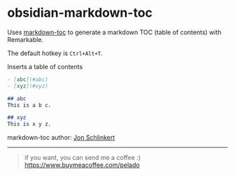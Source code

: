 # obsidian-markdown-toc

Uses [markdown-toc](https://github.com/jonschlinkert/markdown-toc) to generate a markdown TOC (table of contents) with Remarkable.

The default hotkey is `Ctrl+Alt+T`.

Inserts a table of contents

```markdown
- [abc](#abc)
- [xyz](#xyz)

## abc
This is a b c.

## xyz
This is x y z.
```


markdown-toc author: [Jon Schlinkert](https://github.com/jonschlinkert)

___
> if you want, you can send me a coffee :) https://www.buymeacoffee.com/pelado
>
